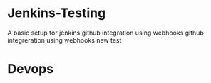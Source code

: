 # Jenkins-Testing
A basic setup for jenkins github integration using webhooks github integreration using webhooks new test
# Devops
